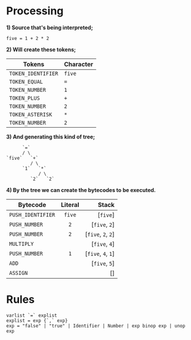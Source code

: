 # Processing
**1) Source that's being interpreted;**

```
five = 1 + 2 * 2
```

**2) Will create these tokens;**

Tokens | Character
--- | ---
`TOKEN_IDENTIFIER` | `five`
`TOKEN_EQUAL` | `=`
`TOKEN_NUMBER` | `1`
`TOKEN_PLUS` | `+`
`TOKEN_NUMBER` | `2`
`TOKEN_ASTERISK` | `*`
`TOKEN_NUMBER` | `2`

**3) And generating this kind of tree;**

```
      `=`
      / \
`five`   `+`
         / \
      `1`   `*`
            / \
         `2`   `2`
```

**4) By the tree we can create the bytecodes to be executed.**

Bytecode | Literal | Stack
--- | :---: | ---:
`PUSH_IDENTIFIER` | `five` | [`five`]
`PUSH_NUMBER` | `2` | [`five`, `2`]
`PUSH_NUMBER` | `2` | [`five`, `2`, `2`]
`MULTIPLY` | | [`five`, `4`]
`PUSH_NUMBER` | `1` | [`five`, `4`, `1`]
`ADD` | | [`five`, `5`]
`ASSIGN` | | []

 # Rules
 
```
varlist `=` explist
explist = exp {`,` exp}
exp = "false" | "true" | Identifier | Number | exp binop exp | unop exp
```
